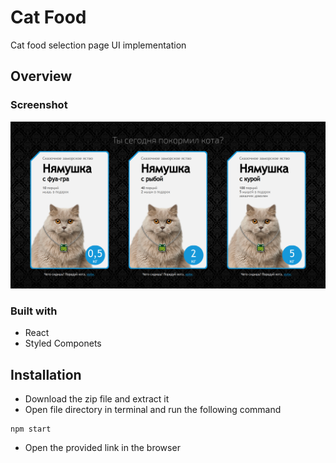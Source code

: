 # Cat Food

Cat food selection page UI implementation

## Overview

### Screenshot

![desktop preview](/desktop-screenshot.png "Desktop view")

### Built with

- React 
- Styled Componets

## Installation

- Download the zip file and extract it
- Open file directory in terminal and run the following command
```
npm start
```
- Open the provided link in the browser